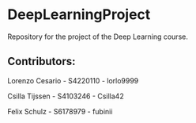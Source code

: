 # DeepLearningProject
Repository for the project of the Deep Learning course.

## Contributors:

Lorenzo Cesario - S4220110 - lorlo9999

Csilla Tijssen - S4103246 - Csilla42

Felix Schulz - S6178979 - fubinii
